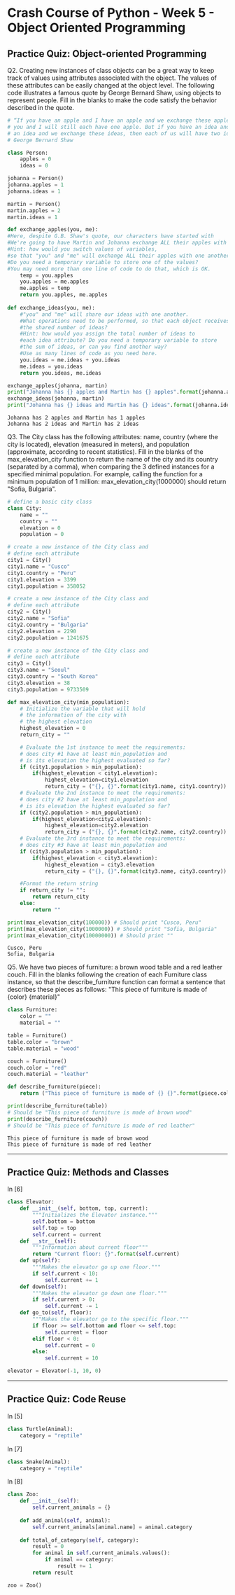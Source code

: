 # Crash Course of Python - Week 5 - Object Oriented Programming

## Practice Quiz: Object-oriented Programming 
Q2. Creating new instances of class objects can be a great way to keep track of values using attributes associated with the object. The values of these attributes can be easily changed at the object level. The following code illustrates a famous quote by George Bernard Shaw, using objects to represent people. Fill in the blanks to make the code satisfy the behavior described in the quote.

```Python
# “If you have an apple and I have an apple and we exchange these apples then
# you and I will still each have one apple. But if you have an idea and I have
# an idea and we exchange these ideas, then each of us will have two ideas.”
# George Bernard Shaw

class Person:
    apples = 0
    ideas = 0

johanna = Person()
johanna.apples = 1
johanna.ideas = 1

martin = Person()
martin.apples = 2
martin.ideas = 1

def exchange_apples(you, me):
#Here, despite G.B. Shaw's quote, our characters have started with       #different amounts of apples so we can better observe the results. 
#We're going to have Martin and Johanna exchange ALL their apples with #one another.
#Hint: how would you switch values of variables, 
#so that "you" and "me" will exchange ALL their apples with one another?
#Do you need a temporary variable to store one of the values?
#You may need more than one line of code to do that, which is OK. 
    temp = you.apples
    you.apples = me.apples
    me.apples = temp
    return you.apples, me.apples
    
def exchange_ideas(you, me):
    #"you" and "me" will share our ideas with one another.
    #What operations need to be performed, so that each object receives
    #the shared number of ideas?
    #Hint: how would you assign the total number of ideas to 
    #each idea attribute? Do you need a temporary variable to store 
    #the sum of ideas, or can you find another way? 
    #Use as many lines of code as you need here.
    you.ideas = me.ideas + you.ideas
    me.ideas = you.ideas
    return you.ideas, me.ideas

exchange_apples(johanna, martin)
print("Johanna has {} apples and Martin has {} apples".format(johanna.apples, martin.apples))
exchange_ideas(johanna, martin)
print("Johanna has {} ideas and Martin has {} ideas".format(johanna.ideas, martin.ideas))
```
```
Johanna has 2 apples and Martin has 1 apples
Johanna has 2 ideas and Martin has 2 ideas
```

Q3. The City class has the following attributes: name, country (where the city is located), elevation (measured in meters), and population (approximate, according to recent statistics). Fill in the blanks of the max_elevation_city function to return the name of the city and its country (separated by a comma), when comparing the 3 defined instances for a specified minimal population. For example, calling the function for a minimum population of 1 million: max_elevation_city(1000000) should return "Sofia, Bulgaria".

```Python
# define a basic city class
class City:
	name = ""
	country = ""
	elevation = 0 
	population = 0

# create a new instance of the City class and
# define each attribute
city1 = City()
city1.name = "Cusco"
city1.country = "Peru"
city1.elevation = 3399
city1.population = 358052

# create a new instance of the City class and
# define each attribute
city2 = City()
city2.name = "Sofia"
city2.country = "Bulgaria"
city2.elevation = 2290
city2.population = 1241675

# create a new instance of the City class and
# define each attribute
city3 = City()
city3.name = "Seoul"
city3.country = "South Korea"
city3.elevation = 38
city3.population = 9733509

def max_elevation_city(min_population):
	# Initialize the variable that will hold 
	# the information of the city with 
	# the highest elevation 
	highest_elevation = 0
	return_city = ""

	# Evaluate the 1st instance to meet the requirements:
	# does city #1 have at least min_population and
	# is its elevation the highest evaluated so far?
	if (city1.population > min_population):
		if(highest_elevation < city1.elevation):
			highest_elevation=city1.elevation
			return_city = ("{}, {}".format(city1.name, city1.country))
	# Evaluate the 2nd instance to meet the requirements:
	# does city #2 have at least min_population and
	# is its elevation the highest evaluated so far?
	if (city2.population > min_population):
		if(highest_elevation<city2.elevation):
			highest_elevation=city2.elevation
			return_city = ("{}, {}".format(city2.name, city2.country))
	# Evaluate the 3rd instance to meet the requirements:
	# does city #3 have at least min_population and
	if (city3.population > min_population):
		if(highest_elevation < city3.elevation):
			highest_elevation = city3.elevation
			return_city = ("{}, {}".format(city3.name, city3.country))

	#Format the return string
	if return_city != "":
		return return_city
	else:
		return ""

print(max_elevation_city(100000)) # Should print "Cusco, Peru"
print(max_elevation_city(1000000)) # Should print "Sofia, Bulgaria"
print(max_elevation_city(10000000)) # Should print ""
```
```
Cusco, Peru
Sofia, Bulgaria

```

Q5. We have two pieces of furniture: a brown wood table and a red leather couch. Fill in the blanks following the creation of each Furniture class instance, so that the describe_furniture function can format a sentence that describes these pieces as follows: "This piece of furniture is made of {color} {material}"

```Python
class Furniture:
	color = ""
	material = ""

table = Furniture()
table.color = "brown"
table.material = "wood"

couch = Furniture()
couch.color = "red"
couch.material = "leather"

def describe_furniture(piece):
	return ("This piece of furniture is made of {} {}".format(piece.color, piece.material))

print(describe_furniture(table)) 
# Should be "This piece of furniture is made of brown wood"
print(describe_furniture(couch)) 
# Should be "This piece of furniture is made of red leather"
```
```
This piece of furniture is made of brown wood
This piece of furniture is made of red leather
```

---

## Practice Quiz: Methods and Classes
In [6]
```Python
class Elevator:
    def __init__(self, bottom, top, current):
        """Initializes the Elevator instance."""
        self.bottom = bottom
        self.top = top
        self.current = current
    def __str__(self):
        """Information about current floor"""
        return "Current floor: {}".format(self.current)
    def up(self):
        """Makes the elevator go up one floor."""
        if self.current < 10:
            self.current += 1
    def down(self):
        """Makes the elevator go down one floor."""
        if self.current > 0:
            self.current -= 1
    def go_to(self, floor):
        """Makes the elevator go to the specific floor."""
        if floor >= self.bottom and floor <= self.top:
            self.current = floor
        elif floor < 0:
            self.current = 0
        else:
            self.current = 10

elevator = Elevator(-1, 10, 0)
```

---

## Practice Quiz: Code Reuse
In [5]

```Python
class Turtle(Animal):
    category = "reptile"
```
In [7]

```Python
class Snake(Animal):
    category = "reptile"
```
In [8]

```Python
class Zoo:
    def __init__(self):
        self.current_animals = {}
    
    def add_animal(self, animal):
        self.current_animals[animal.name] = animal.category
    
    def total_of_category(self, category):
        result = 0
        for animal in self.current_animals.values():
            if animal == category:
                result += 1
        return result

zoo = Zoo()
```
